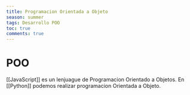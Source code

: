```yaml
---
title: Programacion Orientada a Objeto
season: summer
tags: Desarrollo POO
toc: true
comments: true
---
```

# POO


[[JavaScript]] es un lenjuague de Programacion Orientado a Objetos.
En [[Python]] podemos realizar programacion Orientada a Objeto. 
